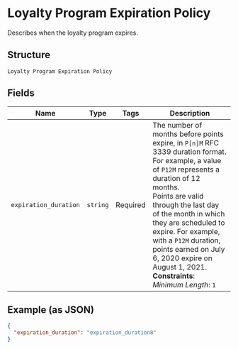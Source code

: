 
# Loyalty Program Expiration Policy

Describes when the loyalty program expires.

## Structure

`Loyalty Program Expiration Policy`

## Fields

| Name | Type | Tags | Description |
|  --- | --- | --- | --- |
| `expiration_duration` | `string` | Required | The number of months before points expire, in `P[n]M` RFC 3339 duration format. For example, a value of `P12M` represents a duration of 12 months.<br>Points are valid through the last day of the month in which they are scheduled to expire. For example, with a  `P12M` duration, points earned on July 6, 2020 expire on August 1, 2021.<br>**Constraints**: *Minimum Length*: `1` |

## Example (as JSON)

```json
{
  "expiration_duration": "expiration_duration8"
}
```

